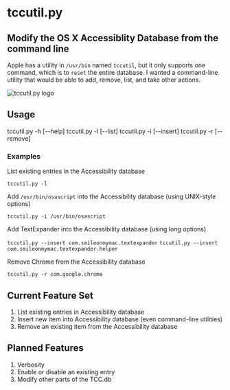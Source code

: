 tccutil.py
==========

## Modify the OS X Accessiblity Database from the command line
Apple has a utility in `/usr/bin` named `tccutil`, but it only supports one command, which is to `reset` the entire database.  I wanted a command-line utility that would be able to add, remove, list, and take other actions.

![tccutil.py logo](http://i2.wp.com/jacobsalmela.com/wp-content/uploads/2014/07/tccutilicon.png?resize=300%2C300)

## Usage

tccutil.py -h [--help]
tccutil.py -l [--list]
tccutil.py -i [--insert] <bundle id or path to command line utilty>
tccutil.py -r [--remove] <bundle id or path to command line utilty>

### Examples
List existing entries in the Accessibility database

`tccutil.py -l`

Add `/usr/bin/osascript` into the Accessibility database (using UNIX-style options)

`tccutil.py -i /usr/bin/osascript`

Add TextExpander into the Accessibility database (using long options)

`tccutil.py --insert com.smileonmymac.textexpander`
`tccutil.py --insert com.smileonmymac.textexpander.helper`

Remove Chrome from the Accessibility database

`tccutil.py -r com.google.chrome`

## Current Feature Set

1. List existing entries in Accessibility database
2. Insert new item into Accessibility database (even command-line utilities)
3. Remove an existing item from the Accessibility database


## Planned Features

1. Verbosity
2. Enable or disable an existing entry
3. Modify other parts of the TCC.db
